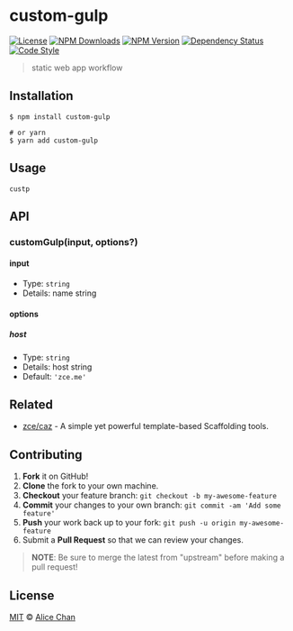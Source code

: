 # custom-gulp

[![License][license-img]][license-url]
[![NPM Downloads][downloads-img]][downloads-url]
[![NPM Version][version-img]][version-url]
[![Dependency Status][dependency-img]][dependency-url]
[![Code Style][style-img]][style-url]

> static web app workflow

## Installation

```shell
$ npm install custom-gulp

# or yarn
$ yarn add custom-gulp
```

## Usage

<!-- TODO: Introduction of Usage -->

```shell
custp
```

## API

<!-- TODO: Introduction of API -->

### customGulp(input, options?)

#### input

- Type: `string`
- Details: name string

#### options

##### host

- Type: `string`
- Details: host string
- Default: `'zce.me'`

## Related

- [zce/caz](https://github.com/zce/caz) - A simple yet powerful template-based Scaffolding tools.

## Contributing

1. **Fork** it on GitHub!
2. **Clone** the fork to your own machine.
3. **Checkout** your feature branch: `git checkout -b my-awesome-feature`
4. **Commit** your changes to your own branch: `git commit -am 'Add some feature'`
5. **Push** your work back up to your fork: `git push -u origin my-awesome-feature`
6. Submit a **Pull Request** so that we can review your changes.

> **NOTE**: Be sure to merge the latest from "upstream" before making a pull request!

## License

[MIT](LICENSE) &copy; [Alice Chan](https://github.com/AloneSet)

[license-img]: https://img.shields.io/github/license/AloneSet/custom-gulp
[license-url]: https://github.com/AloneSet/custom-gulp/blob/master/LICENSE
[downloads-img]: https://img.shields.io/npm/dm/custom-gulp
[downloads-url]: https://npm.im/custom-gulp
[version-img]: https://img.shields.io/npm/v/custom-gulp
[version-url]: https://npm.im/custom-gulp
[dependency-img]: https://img.shields.io/librariesio/github/AloneSet/custom-gulp
[dependency-url]: https://github.com/AloneSet/custom-gulp
[style-img]: https://img.shields.io/badge/code_style-standard-brightgreen
[style-url]: https://standardjs.com
